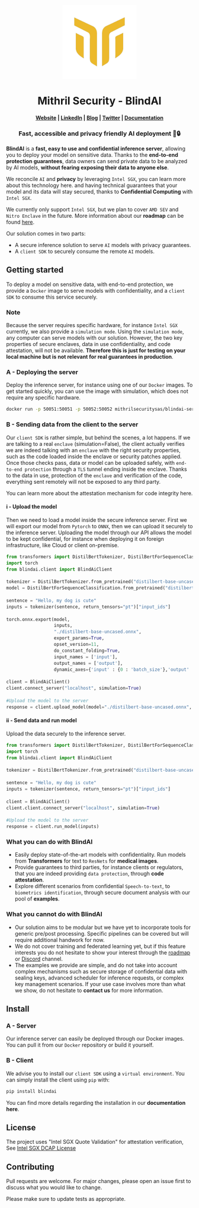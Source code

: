 <p align="center">
  <img src="assets/logo.png" alt="BlindAI" width="200" height="200" />
</p>

<h1 align="center">Mithril Security - BlindAI</h1>

<h4 align="center">
  <a href="https://www.mithrilsecurity.io">Website</a> |
  <a href="https://www.linkedin.com/company/mithril-security-company">LinkedIn</a> | 
  <a href="https://blog-mithril-security.ghost.io/">Blog</a> |
  <a href="https://www.twitter.com/mithrilsecurity">Twitter</a> | 
  <a href="https://mithrilsecurity.gitbook.io">Documentation</a>
</h4>

<h3 align="center">Fast, accessible and privacy friendly AI deployment 🚀🔒</h3>

**BlindAI** is a **fast, easy to use and confidential inference server**, allowing you to deploy your 
model on sensitive data. Thanks to the **end-to-end protection guarantees**, data owners can send private data to be analyzed by AI models, **without fearing exposing their data to anyone else**.

We reconcile ```AI``` and **privacy** by leveraging ```Intel SGX```, you can learn more about this technology here. and having technical guarantees that your model and its data will stay secured, thanks to **Confidential Computing** with ```Intel SGX```.

We currently only support ```Intel SGX```, but we plan to cover ```AMD SEV``` and ```Nitro Enclave``` in the future. More information about our **roadmap** can be found [here](https://github.com/mithril-security/blindai/projects/1). 

Our solution comes in two parts:
- A secure inference solution to serve ```AI``` models with privacy guarantees.
- A ```client SDK``` to securely consume the remote ```AI``` models. 

## Getting started

To deploy a model on sensitive data, with end-to-end protection, we provide a ```Docker``` image to serve models with confidentiality, and a ```client SDK``` to consume this service securely.

### Note

Because the server requires specific hardware, for instance ```Intel SGX``` currently, we also provide a ```simulation mode```. Using the ```simulation mode```, any computer can serve models with our solution. However, the two key properties of secure enclaves, data in use confidentiality, and code attestation, will not be available. **Therefore this is just for testing on your local machine but is not relevant for real guarantees in production**.

### A - Deploying the server

Deploy the inference server, for instance using one of our ```Docker``` images. To get started quickly, you can use the image with simulation, which does not require any specific hardware. 
```bash
docker run -p 50051:50051 -p 50052:50052 mithrilsecuritysas/blindai-server-sim:0.1.0 
```
### B - Sending data from the client to the server

Our ```client SDK``` is rather simple, but behind the scenes, a lot happens. If we are talking to a real ```enclave``` (simulation=False), the client actually verifies we are indeed talking with an ```enclave``` with the right security properties, such as the code loaded inside the enclave or security patches applied. Once those checks pass, data or model can be uploaded safely, with ```end-to-end protection``` through a ```TLS``` tunnel ending inside the enclave. Thanks to the data in use, protection of the ```enclave``` and verification of the code, everything sent remotely will not be exposed to any third party.

You can learn more about the attestation mechanism for code integrity here.

#### i - Upload the model

Then we need to load a model inside the secure inference server. First we will export our model from ```Pytorch``` to ```ONNX```, then we can upload it securely to the inference server. Uploading the model through our API allows the model to be kept confidential, for instance when deploying it on foreign infrastructure, like Cloud or client on-premise. 
```python
from transformers import DistilBertTokenizer, DistilBertForSequenceClassification
import torch
from blindai.client import BlindAiClient

tokenizer = DistilBertTokenizer.from_pretrained("distilbert-base-uncased")
model = DistilBertForSequenceClassification.from_pretrained("distilbert-base-uncased")

sentence = "Hello, my dog is cute"
inputs = tokenizer(sentence, return_tensors="pt")["input_ids"]

torch.onnx.export(model,
                  inputs,
                  "./distilbert-base-uncased.onnx",
                  export_params=True,
                  opset_version=11,
                  do_constant_folding=True,
                  input_names = ['input'],
                  output_names = ['output'],
                  dynamic_axes={'input' : {0 : 'batch_size'},'output' : {0 : 'batch_size'}})

client = BlindAiClient()
client.connect_server("localhost", simulation=True)

#Upload the model to the server
response = client.upload_model(model="./distilbert-base-uncased.onnx", shape=(1, 8), datum=client.ModelDatumType.I64)
```

#### ii - Send data and run model
Upload the data securely to the inference server. 
```python
from transformers import DistilBertTokenizer, DistilBertForSequenceClassification
import torch
from blindai.client import BlindAiClient

tokenizer = DistilBertTokenizer.from_pretrained("distilbert-base-uncased")

sentence = "Hello, my dog is cute"
inputs = tokenizer(sentence, return_tensors="pt")["input_ids"]

client = BlindAiClient()
client.client.connect_server("localhost", simulation=True)

#Upload the model to the server
response = client.run_model(inputs)
```

### What you can do with BlindAI

- Easily deploy state-of-the-art models with confidentiality. Run models from **Transformers** for text to ```ResNets``` for **medical images**.
- Provide guarantees to third parties, for instance clients or regulators, that you are indeed providing ```data protection```, through **code attestation**.
- Explore different scenarios from confidential ```Speech-to-text```, to ```biometrics identification```, through secure document analysis with our pool of **examples**.

### What you cannot do with BlindAI

- Our solution aims to be modular but we have yet to incorporate tools for generic pre/post processing. Specific pipelines can be covered but will require additional handwork for now.
- We do not cover training and federated learning yet, but if this feature interests you do not hesitate to show your interest through the [roadmap](https://github.com/mithril-security/blindai/projects/1) or [Discord](https://discord.gg/rWHcHeCBWk) channel. 
- The examples we provide are simple, and do not take into account complex mechanisms such as secure storage of confidential data with sealing keys, advanced scheduler for inference requests, or complex key management scenarios. If your use case involves more than what we show, do not hesitate to **contact us** for more information.

## Install

### A - Server

Our inference server can easily be deployed through our Docker images. You can pull it from our ```Docker``` repository or build it yourself. 

### B - Client

We advise you to install our ```client SDK``` using a ```virtual environment```. You can simply install the client using ```pip``` with:
```bash
pip install blindai
```
You can find more details regarding the installation in our **documentation here**.

## License
The project uses "Intel SGX Quote Validation" for attestation verification, See [Intel SGX DCAP License](https://github.com/intel/SGXDataCenterAttestationPrimitives/blob/master/License.txt)

## Contributing
Pull requests are welcome. For major changes, please open an issue first to discuss what you would like to change.

Please make sure to update tests as appropriate.
